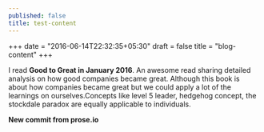 ```yaml
---
published: false
title: test-content
---
```

+++
date = "2016-06-14T22:32:35+05:30"
draft = false
title = "blog-content"
+++

I read **Good to Great in January 2016**. An awesome read sharing detailed analysis on how good companies became great. Although this book is about how companies became great but we could apply a lot of the learnings on ourselves.Concepts like level 5 leader, hedgehog concept, the stockdale paradox are equally applicable to individuals.

**New commit from prose.io**
